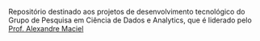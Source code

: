Repositório destinado aos projetos de desenvolvimento tecnológico do Grupo de Pesquisa em Ciência de Dados e Analytics, que é liderado pelo [Prof. Alexandre Maciel](http://lattes.cnpq.br/6152592335669549)
